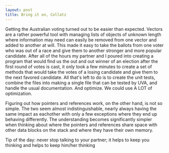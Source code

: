 ```yaml
---
layout: post
title: Bring it on, Collatz
---
```


Getting the Australian voting turned out to be easier than expected. Vectors are a rather powerful tool with managing lists of objects of unknown length where information may need can easily be removed from one vector and added to another at will. This made it easy to take the ballots from one voter who was out of a race and give them to another stronger and more popular candidate. After all of the hours my partner and I poured into creating a program that would find us the out and out winner of an election after the first round of votes is cast, it only took a few minutes to create a set of methods that would take the votes of a losing candidate and give them to the next favored candidate. All that's left to do is to create the unit tests, combine the files into making a single file that can be tested by UVA, and handle the usual documentation. And optimize. We could use A LOT of optimization.

Figuring out how pointers and references work, on the other hand, is not so simple. The two seem almost indistinguishable, nearly always having the same impact as eachother with only a few exceptions where they end up behaving differently. The understanding becomes significantly simpler when thinking about where the pointers and references share space with other data blocks on the stack and where they have their own memory.

Tip of the day: never stop talking to your partner; it helps to keep you thinking and helps to keep him/her thinking
